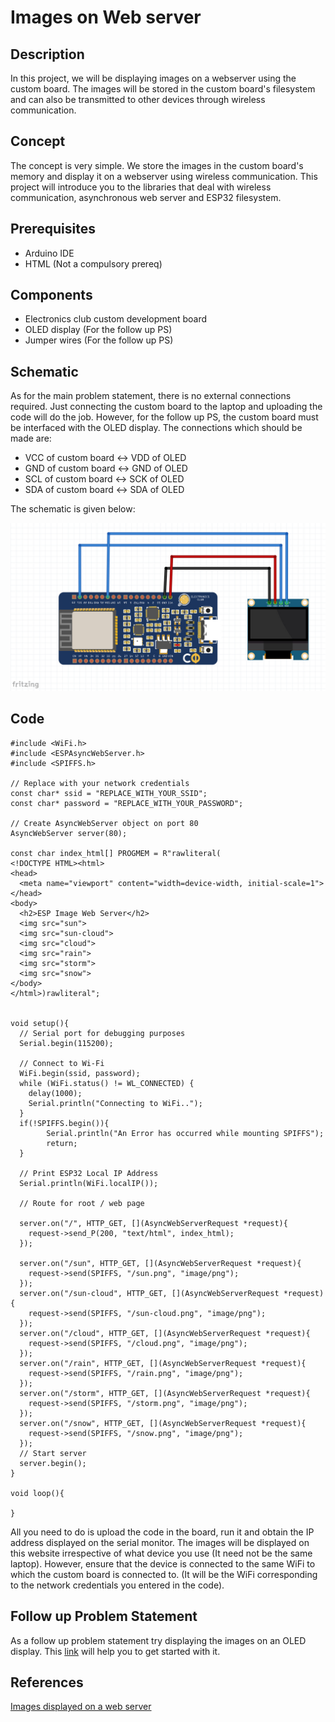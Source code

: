 # Images on Web server
## Description
In this project, we will be displaying images on a webserver using the custom board. The images will be stored in the custom board's filesystem and can also be transmitted to other devices through wireless communication.
## Concept 
The concept is very simple. We store the images in the custom board's memory and display it on a webserver using wireless communication. This project will introduce you to the libraries that deal with wireless communication, asynchronous web server and ESP32 filesystem.
## Prerequisites
* Arduino IDE
* HTML (Not a compulsory prereq)
## Components
* Electronics club custom development board
* OLED display (For the follow up PS)
* Jumper wires (For the follow up PS)
## Schematic
As for the main problem statement, there is no external connections required. Just connecting the custom board to the laptop and uploading the code will do the job. However, for the follow up PS, the custom board must be interfaced with the OLED display. The connections which should be made are:

* VCC of custom board <-> VDD of OLED
* GND of custom board <-> GND of OLED
* SCL of custom board <-> SCK of OLED
* SDA of custom board <-> SDA of OLED

The schematic is given below:

![temp](https://github.com/CFI-Electronics-Club/Dev-Board-Documentation/blob/main/Ruban/images/imagewebserver.jpg)
## Code
    #include <WiFi.h>
    #include <ESPAsyncWebServer.h>
    #include <SPIFFS.h>
    
    // Replace with your network credentials
    const char* ssid = "REPLACE_WITH_YOUR_SSID";
    const char* password = "REPLACE_WITH_YOUR_PASSWORD";

    // Create AsyncWebServer object on port 80
    AsyncWebServer server(80);

    const char index_html[] PROGMEM = R"rawliteral(
    <!DOCTYPE HTML><html>
    <head>
      <meta name="viewport" content="width=device-width, initial-scale=1">
    </head>
    <body>
      <h2>ESP Image Web Server</h2>
      <img src="sun">
      <img src="sun-cloud">
      <img src="cloud">
      <img src="rain">
      <img src="storm">
      <img src="snow">
    </body>  
    </html>)rawliteral";


    void setup(){
      // Serial port for debugging purposes
      Serial.begin(115200);
  
      // Connect to Wi-Fi
      WiFi.begin(ssid, password);
      while (WiFi.status() != WL_CONNECTED) {
        delay(1000);
        Serial.println("Connecting to WiFi..");
      }
      if(!SPIFFS.begin()){
            Serial.println("An Error has occurred while mounting SPIFFS");
            return;
      }

      // Print ESP32 Local IP Address
      Serial.println(WiFi.localIP());

      // Route for root / web page

      server.on("/", HTTP_GET, [](AsyncWebServerRequest *request){
        request->send_P(200, "text/html", index_html);
      });
  
      server.on("/sun", HTTP_GET, [](AsyncWebServerRequest *request){
        request->send(SPIFFS, "/sun.png", "image/png");
      });
      server.on("/sun-cloud", HTTP_GET, [](AsyncWebServerRequest *request){
        request->send(SPIFFS, "/sun-cloud.png", "image/png");
      });
      server.on("/cloud", HTTP_GET, [](AsyncWebServerRequest *request){
        request->send(SPIFFS, "/cloud.png", "image/png");
      });
      server.on("/rain", HTTP_GET, [](AsyncWebServerRequest *request){
        request->send(SPIFFS, "/rain.png", "image/png");
      });
      server.on("/storm", HTTP_GET, [](AsyncWebServerRequest *request){
        request->send(SPIFFS, "/storm.png", "image/png");
      });
      server.on("/snow", HTTP_GET, [](AsyncWebServerRequest *request){
        request->send(SPIFFS, "/snow.png", "image/png");
      });
      // Start server
      server.begin();
    }
 
    void loop(){
  
    }
    
All you need to do is upload the code in the board, run it and obtain the IP address displayed on the serial monitor. The images will be displayed on this website irrespective of what device you use (It need not be the same laptop). However, ensure that the device is connected to the same WiFi to which the custom board is connected to. (It will be the WiFi corresponding to the network credentials you entered in the code).
## Follow up Problem Statement
As a follow up problem statement try displaying the images on an OLED display. This [link](https://randomnerdtutorials.com/esp32-ssd1306-oled-display-arduino-ide/) will help you to get started with it. 
## References
[Images displayed on a web server](https://randomnerdtutorials.com/display-images-esp32-esp8266-web-server/)
